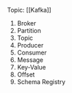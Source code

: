 Topic: [[Kafka]]

1. Broker
2. Partition
3. Topic
4. Producer
5. Consumer
6. Message
7. Key-Value
8. Offset
9. Schema Registry